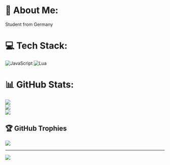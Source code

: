 # 💫 About Me:
Student from Germany


# 💻 Tech Stack:
![JavaScript](https://img.shields.io/badge/javascript-%23323330.svg?style=for-the-badge&logo=javascript&logoColor=%23F7DF1E) ![Lua](https://img.shields.io/badge/lua-%232C2D72.svg?style=for-the-badge&logo=lua&logoColor=white)
# 📊 GitHub Stats:
![](https://github-readme-stats.vercel.app/api?username=Levin-hhek&theme=dark&hide_border=false&include_all_commits=false&count_private=false)<br/>
![](https://nirzak-streak-stats.vercel.app/?user=Levin-hhek&theme=dark&hide_border=false)<br/>
![](https://github-readme-stats.vercel.app/api/top-langs/?username=Levin-hhek&theme=dark&hide_border=false&include_all_commits=false&count_private=false&layout=compact)

## 🏆 GitHub Trophies
![](https://github-profile-trophy.vercel.app/?username=Levin-hhek&theme=radical&no-frame=false&no-bg=true&margin-w=4)

---
[![](https://visitcount.itsvg.in/api?id=Levin-hhek&icon=0&color=0)](https://visitcount.itsvg.in)

<!-- Proudly created with GPRM ( https://gprm.itsvg.in ) -->
